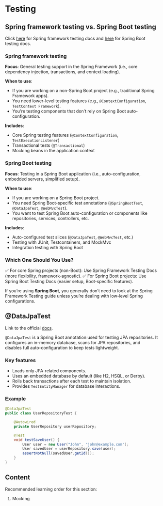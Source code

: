# Testing

## Spring framework testing vs. Spring Boot testing

Click [here](https://docs.spring.io/spring-framework/reference/testing.html) for Spring framework testing docs and [here](https://docs.spring.io/spring-boot/reference/testing/index.html) for Spring Boot testing docs.

### Spring framework testing

**Focus**: General testing support in the Spring Framework (i.e., core dependency injection, transactions, and context loading).

**When to use**:

- If you are working on a non-Spring Boot project (e.g., traditional Spring Framework apps).
- You need lower-level testing features (e.g., `@ContextConfiguration`, `TestContext Framework`).
- You're testing components that don’t rely on Spring Boot auto-configuration.

**Includes**:

- Core Spring testing features (`@ContextConfiguration`, `TestExecutionListener`)
- Transactional tests (`@Transactional`)
- Mocking beans in the application context

### Spring Boot testing

**Focus**: Testing in a Spring Boot application (i.e., auto-configuration, embedded servers, simplified setup).

**When to use**:

- If you are working on a Spring Boot project.
- You need Spring Boot-specific test annotations (`@SpringBootTest`, `@DataJpaTest`, `@WebMvcTest`).
- You want to test Spring Boot auto-configuration or components like repositories, services, controllers, etc.

**Includes**:

- Auto-configured test slices (`@DataJpaTest`, `@WebMvcTest`, etc.)
- Testing with JUnit, Testcontainers, and MockMvc
- Integration testing with Spring Boot

### Which One Should You Use?

✅ For core Spring projects (non-Boot): Use Spring Framework Testing Docs (more flexibility, framework-agnostic).
✅ For Spring Boot projects: Use Spring Boot Testing Docs (easier setup, Boot-specific features).

If you’re using **Spring Boot**, you generally don’t need to look at the Spring Framework Testing guide unless you’re dealing with low-level Spring configurations.

## @DataJpaTest

Link to the official [docs](https://docs.spring.io/spring-boot/api/java/org/springframework/boot/test/autoconfigure/orm/jpa/DataJpaTest.html).

`@DataJpaTest` is a Spring Boot annotation used for testing JPA repositories. It configures an in-memory database, scans for JPA repositories, and disables full auto-configuration to keep tests lightweight.

### Key features

- Loads only JPA-related components.
- Uses an embedded database by default (like H2, HSQL, or Derby).
- Rolls back transactions after each test to maintain isolation.
- Provides `TestEntityManager` for database interactions.

### Example

```java
@DataJpaTest
public class UserRepositoryTest {

    @Autowired
    private UserRepository userRepository;

    @Test
    void testSaveUser() {
        User user = new User("John", "john@example.com");
        User savedUser = userRepository.save(user);
        assertNotNull(savedUser.getId());
    }
}
```

## Content

Recommended learning order for this section:

1. Mocking
